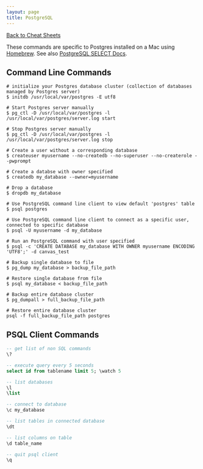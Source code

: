 ```yaml
---
layout: page
title: PostgreSQL
---
```

[Back to Cheat Sheets](/resources/cheat-sheets/)

These commands are specific to Postgres installed on a Mac using
[Homebrew](http://brew.sh/). See also [PostgreSQL SELECT Docs].

[PostgreSQL SELECT Docs]: http://www.postgresql.org/docs/9.1/static/sql-select.html

## Command Line Commands

``` shell
# initialize your Postgres database cluster (collection of databases managed by Postgres server)
$ initdb /usr/local/var/postgres -E utf8

# Start Postgres server manually
$ pg_ctl -D /usr/local/var/postgres -l /usr/local/var/postgres/server.log start

# Stop Postgres server manually
$ pg_ctl -D /usr/local/var/postgres -l /usr/local/var/postgres/server.log stop

# Create a user without a corresponding database
$ createuser myusername --no-createdb --no-superuser --no-createrole --pwprompt

# Create a databse with owner specified
$ createdb my_database --owner=myusername

# Drop a database
$ dropdb my_database

# Use PostgreSQL command line client to view default 'postgres' table
$ psql postgres

# Use PostgreSQL command line client to connect as a specific user, connected to specific database
$ psql -U myusername -d my_database

# Run an PostgreSQL command with user specified
$ psql -c 'CREATE DATABASE my_database WITH OWNER myusername ENCODING 'UTF8';' -d canvas_test

# Backup single database to file
$ pg_dump my_database > backup_file_path

# Restore single database from file
$ psql my_database < backup_file_path

# Backup entire database cluster
$ pg_dumpall > full_backup_file_path

# Restore entire database cluster
psql -f full_backup_file_path postgres
```

## PSQL Client Commands

``` sql
-- get list of non SQL commands
\?

-- execute query every 5 seconds
select id from tablename limit 5; \watch 5

-- list databases
\l
\list

-- connect to database
\c my_database

-- list tables in connected database
\dt

-- list columns on table
\d table_name

-- quit psql client
\q
```
